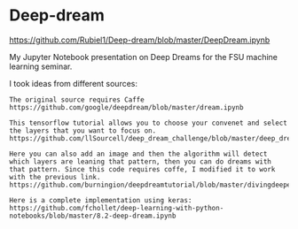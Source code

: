 # Deep-dream

https://github.com/Rubiel1/Deep-dream/blob/master/DeepDream.ipynb

My Jupyter Notebook presentation on Deep Dreams for the FSU machine learning seminar.

I took ideas from different sources:

    The original source requires Caffe https://github.com/google/deepdream/blob/master/dream.ipynb

    This tensorflow tutorial allows you to choose your convenet and select the layers that you want to focus on. https://github.com/llSourcell/deep_dream_challenge/blob/master/deep_dream.py

    Here you can also add an image and then the algorithm will detect which layers are leaning that pattern, then you can do dreams with that pattern. Since this code requires coffe, I modified it to work with the previous link. https://github.com/burningion/deepdreamtutorial/blob/master/divingdeeper.ipynb

    Here is a complete implementation using keras: https://github.com/fchollet/deep-learning-with-python-notebooks/blob/master/8.2-deep-dream.ipynb
